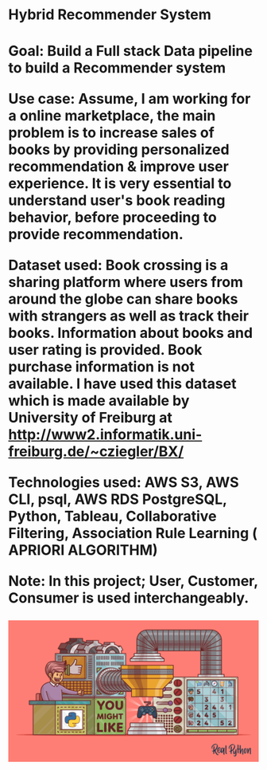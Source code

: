 <h1>Hybrid Recommender System<h1>

Goal: Build a Full stack Data pipeline to build a Recommender system 

Use case: Assume, I am working for a online marketplace, the main problem is to increase sales of books by providing personalized recommendation & improve user experience. It is very essential to understand user's book reading behavior, before proceeding to provide recommendation.

Dataset used: 
Book crossing is a sharing platform where users from around the globe can share books with strangers as well as track their books.
Information about books and user rating is provided. Book purchase information is not available. 
I have used this dataset which is made available by University of Freiburg at http://www2.informatik.uni-freiburg.de/~cziegler/BX/

Technologies used:
<b> AWS S3, AWS CLI, psql, AWS RDS PostgreSQL, Python, Tableau, Collaborative Filtering, Association Rule Learning ( APRIORI ALGORITHM) </b>

Note: In this project; User, Customer, Consumer is used interchangeably.

<img src="https://github.com/SushmitaJadhav23/Book_Recommendation_System/blob/master/logo.png?raw=true">
